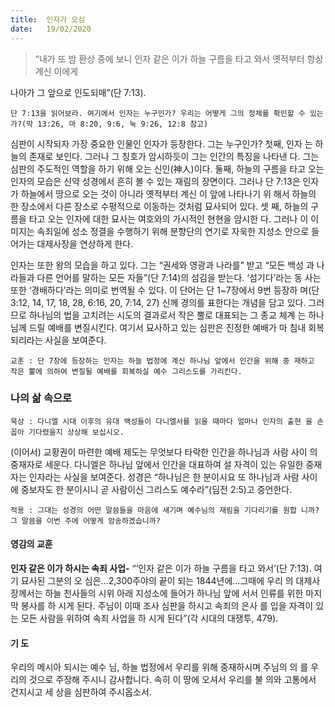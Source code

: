 ```yaml
---
title:  인자가 오심
date:   19/02/2020
---
```


> <p></p>
> “내가 또 밤 환상 중에 보니 인자 같은 이가 하늘 구름을 타고 와서 옛적부터 항상 계신 이에게
나아가 그 앞으로 인도되매”(단 7:13).

`단 7:13을 읽어보라. 여기에서 인자는 누구인가? 우리는 어떻게 그의 정체를 확인할
수 있는가?(막 13:26, 마 8:20, 9:6, 눅 9:26, 12:8 참고)`

심판이 시작되자 가장 중요한 인물인 인자가 등장한다. 그는 누구인가? 첫째, 인자
는 하늘의 존재로 보인다. 그러나 그 칭호가 암시하듯이 그는 인간의 특징을 나타낸
다. 그는 심판의 주도적인 역할을 하기 위해 오는 신인(神人)이다. 둘째, 하늘의 구름을
타고 오는 인자의 모습은 신약 성경에서 흔히 볼 수 있는 재림의 장면이다. 그러나 단
7:13은 인자가 하늘에서 땅으로 오는 것이 아니라 옛적부터 계신 이 앞에 나타나기 위
해서 하늘의 한 장소에서 다른 장소로 수평적으로 이동하는 것처럼 묘사되어 있다. 셋
째, 하늘의 구름을 타고 오는 인자에 대한 묘사는 여호와의 가시적인 현현을 암시한
다. 그러나 이 이미지는 속죄일에 성소 정결을 수행하기 위해 분향단의 연기로 자욱한
지성소 안으로 들어가는 대제사장을 연상하게 한다.

인자는 또한 왕의 모습을 하고 있다. 그는 “권세와 영광과 나라를” 받고 “모든 백성
과 나라들과 다른 언어를 말하는 모든 자들”(단 7:14)의 섬김을 받는다. ‘섬기다’라는 동
사는 또한 ‘경배하다’라는 의미로 번역될 수 있다. 이 단어는 단 1~7장에서 9번 등장하
며(단 3:12, 14, 17, 18, 28, 6:16, 20, 7:14, 27) 신께 경의를 표한다는 개념을 담고 있다.
그러므로 하나님의 법을 고치려는 시도의 결과로서 작은 뿔로 대표되는 그 종교 체계
는 하나님께 드릴 예배를 변질시킨다. 여기서 묘사하고 있는 심판은 진정한 예배가 마
침내 회복되리라는 사실을 보여준다.

`교훈 : 단 7장에 등장하는 인자는 하늘 법정에 계신 하나님 앞에서 인간을 위해 중
재하고 작은 뿔에 의하여 변질될 예배를 회복하실 예수 그리스도를 가리킨다.`

### 나의 삶 속으로

`묵상 : 다니엘 시대 이후의 유대 백성들이 다니엘서를 읽을 때마다 얼마나 인자의 출현
을 손꼽아 기다렸을지 상상해 보십시오.`

(이어서) 교황권이 마련한 예배 제도는 무엇보다 타락한 인간을 하나님과 사람 사이
의 중재자로 세운다. 다니엘은 하나님 앞에서 인간을 대표하여 설 자격이 있는 유일한
중재자는 인자라는 사실을 보여준다. 성경은 “하나님은 한 분이시요 또 하나님과 사람
사이에 중보자도 한 분이시니 곧 사람이신 그리스도 예수라”(딤전 2:5)고 증언한다.

`적용 : 그대는 성경의 어떤 말씀들을 마음에 새기며 예수님의 재림을 기다리기를 원합
니까? 그 말씀을 이번 주에 어떻게 암송하겠습니까?`

#### 영감의 교훈

**인자 같은 이가 하시는 속죄 사업-** “‘인자 같은 이가
하늘 구름을 타고 와서’(단 7:13). 여기 묘사된 그분의 오
심은…2,300주야의 끝이 되는 1844년에…그때에 우리
의 대제사장께서는 하늘 천사들의 시위 아래 지성소에
들어가 하나님 앞에 서서 인류를 위한 마지막 봉사를 하
시게 된다. 주님이 이때 조사 심판을 하시고 속죄의 은사
를 입을 자격이 있는 모든 사람을 위하여 속죄 사업을 하
시게 된다”(각 시대의 대쟁투, 479).

#### 기 도

우리의 메시아 되시는 예수
님, 하늘 법정에서 우리를
위해 중재하시며 주님의 의
를 우리의 것으로 주장해
주시니 감사합니다. 속히
이 땅에 오셔서 우리를 불
의와 고통에서 건지시고 세
상을 심판하여 주시옵소서.